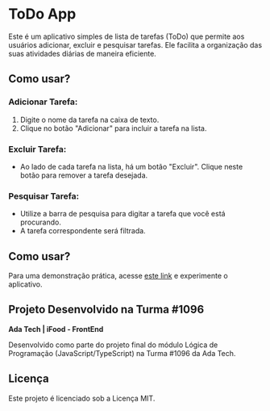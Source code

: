 # ToDo App

Este é um aplicativo simples de lista de tarefas (ToDo) que permite aos usuários adicionar, excluir e pesquisar tarefas. Ele facilita a organização das suas atividades diárias de maneira eficiente.

## Como usar?

### Adicionar Tarefa:

1. Digite o nome da tarefa na caixa de texto.
2. Clique no botão "Adicionar" para incluir a tarefa na lista.

### Excluir Tarefa:

- Ao lado de cada tarefa na lista, há um botão "Excluir". Clique neste botão para remover a tarefa desejada.

### Pesquisar Tarefa:

- Utilize a barra de pesquisa para digitar a tarefa que você está procurando.
- A tarefa correspondente será filtrada.

## Como usar?

Para uma demonstração prática, acesse [este link](https://gustavocorreiadev.github.io/toDoList-AdaTech/) e experimente o aplicativo.

## Projeto Desenvolvido na Turma #1096

**Ada Tech | iFood - FrontEnd**

Desenvolvido como parte do projeto final do módulo Lógica de Programação (JavaScript/TypeScript) na Turma #1096 da Ada Tech.

## Licença

Este projeto é licenciado sob a Licença MIT.
